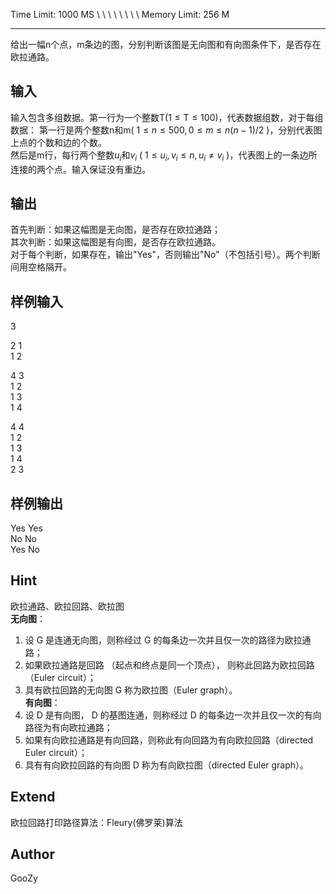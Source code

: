 Time Limit: 1000 MS \ \ \ \  \  \  \  \  Memory Limit: 256 M


--------


给出一幅n个点，m条边的图，分别判断该图是无向图和有向图条件下，是否存在欧拉通路。


## 输入
输入包含多组数据。第一行为一个整数T(1 ≤ T ≤ 100)，代表数据组数，对于每组数据：
第一行是两个整数n和m( $1 \leq n \leq 500, 0 \leq m \leq n(n-1)/2$ )，分别代表图上点的个数和边的个数。  
然后是m行，每行两个整数$u_i$和$v_i$ ( $1 \leq u_i, v_i \leq n, u_i \neq v_i$ )，代表图上的一条边所连接的两个点。输入保证没有重边。

## 输出
首先判断：如果这幅图是无向图，是否存在欧拉通路；  
其次判断：如果这幅图是有向图，是否存在欧拉通路。  
对于每个判断，如果存在，输出"Yes"，否则输出"No"（不包括引号）。两个判断间用空格隔开。

## 样例输入
3  

2 1  
1 2  

4 3  
1 2  
1 3  
1 4  

4 4  
1 2  
1 3  
1 4  
2 3

## 样例输出
Yes Yes  
No No  
Yes No

## Hint
欧拉通路、欧拉回路、欧拉图  
**无向图**：  
1) 设 G 是连通无向图，则称经过 G 的每条边一次并且仅一次的路径为欧拉通路；  
2) 如果欧拉通路是回路 （起点和终点是同一个顶点）， 则称此回路为欧拉回路 （Euler circuit）；  
3) 具有欧拉回路的无向图 G 称为欧拉图（Euler graph）。  
**有向图**：  
1) 设 D 是有向图， D 的基图连通，则称经过 D 的每条边一次并且仅一次的有向路径为有向欧拉通路；  
2) 如果有向欧拉通路是有向回路，则称此有向回路为有向欧拉回路（directed Euler circuit）；  
3) 具有有向欧拉回路的有向图 D 称为有向欧拉图（directed Euler graph）。

## Extend
欧拉回路打印路径算法：Fleury(佛罗莱)算法

## Author
GooZy